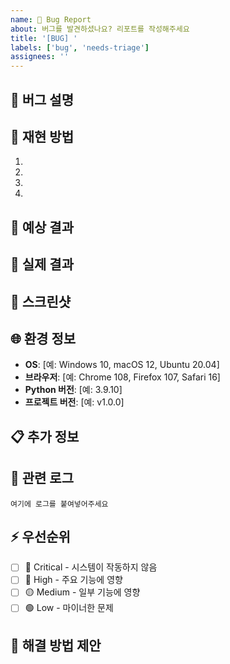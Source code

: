 ```yaml
---
name: 🐛 Bug Report
about: 버그를 발견하셨나요? 리포트를 작성해주세요
title: '[BUG] '
labels: ['bug', 'needs-triage']
assignees: ''
---
```


## 🐛 버그 설명
<!-- 발견한 버그에 대해 명확하고 간단하게 설명해주세요 -->

## 🔄 재현 방법
<!-- 버그를 재현하는 단계를 설명해주세요 -->
1. 
2. 
3. 
4. 

## 🎯 예상 결과
<!-- 어떤 결과를 예상했는지 설명해주세요 -->

## 🚨 실제 결과
<!-- 실제로 어떤 일이 일어났는지 설명해주세요 -->

## 📸 스크린샷
<!-- 가능하다면 스크린샷을 첨부해주세요 -->

## 🌐 환경 정보
<!-- 환경 정보를 입력해주세요 -->
- **OS**: [예: Windows 10, macOS 12, Ubuntu 20.04]
- **브라우저**: [예: Chrome 108, Firefox 107, Safari 16]
- **Python 버전**: [예: 3.9.10]
- **프로젝트 버전**: [예: v1.0.0]

## 📋 추가 정보
<!-- 추가로 제공할 수 있는 정보가 있다면 설명해주세요 -->

## 🔗 관련 로그
<!-- 에러 로그나 콘솔 출력이 있다면 첨부해주세요 -->
```
여기에 로그를 붙여넣어주세요
```

## ⚡ 우선순위
<!-- 이 버그의 우선순위를 선택해주세요 -->
- [ ] 🚨 Critical - 시스템이 작동하지 않음
- [ ] 🔴 High - 주요 기능에 영향
- [ ] 🟡 Medium - 일부 기능에 영향  
- [ ] 🟢 Low - 마이너한 문제

## 🔄 해결 방법 제안
<!-- 가능한 해결 방법에 대한 아이디어가 있다면 공유해주세요 --> 
